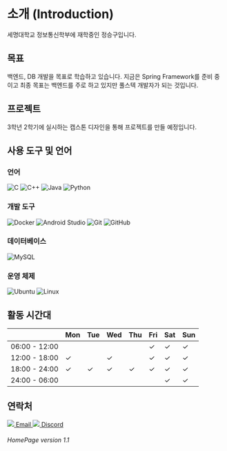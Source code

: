 # 소개 (Introduction)
세명대학교 정보통신학부에 재학중인 정승구입니다.
## 목표
백엔드, DB 개발을 목표로 학습하고 있습니다. 지금은 Spring Framework를 준비 중이고 최종 목표는 백엔드를 주로 하고 있지만 풀스텍 개발자가 되는 것입니다.

## 프로젝트
3학년 2학기에 실시하는 캡스톤 디자인을 통해 프로젝트를 만들 예정입니다.

<!DOCTYPE html>
<html>
<head>
</head>
<body>
 <h2>사용 도구 및 언어</h2>
    <h3>언어</h3>
    <div>
        <img alt="C" src="https://img.shields.io/badge/C-A8B9CC?style=for-the-badge&logo=C&logoColor=white" onclick="window.open('https://en.wikipedia.org/wiki/C_(programming_language)', '_blank')">
        <img alt="C++" src="https://img.shields.io/badge/C++-00599C?style=for-the-badge&logo=C%2B%2B&logoColor=white" onclick="window.open('https://en.wikipedia.org/wiki/C%2B%2B', '_blank')">
        <img alt="Java" src="https://img.shields.io/badge/Java-007396?style=for-the-badge&logo=Java&logoColor=white" onclick="window.open('https://www.java.com/', '_blank')">
        <img alt="Python" src="https://img.shields.io/badge/Python-3776AB?style=for-the-badge&logo=Python&logoColor=white" onclick="window.open('https://www.python.org/', '_blank')">
    </div>
    <h3>개발 도구</h3>
    <div>
        <img alt="Docker" src="https://img.shields.io/badge/Docker-007ACC?style=for-the-badge&logo=Docker&logoColor=white" onclick="window.open('https://www.docker.com/', '_blank')">
        <img alt="Android Studio" src="https://img.shields.io/badge/Android%20Studio-3DDC84?style=for-the-badge&logo=Android%20Studio&logoColor=white" onclick="window.open('https://developer.android.com/studio', '_blank')">
        <img alt="Git" src="https://img.shields.io/badge/Git-F05032?style=for-the-badge&logo=Git&logoColor=white" onclick="window.open('https://git-scm.com/', '_blank')">
        <img alt="GitHub" src="https://img.shields.io/badge/GitHub-181717?style=for-the-badge&logo=GitHub&logoColor=white" onclick="window.open('https://github.com/', '_blank')">
    </div>
    <h3>데이터베이스</h3>
    <div>
        <img alt="MySQL" src="https://img.shields.io/badge/MySQL-4479A1?style=for-the-badge&logo=MySQL&logoColor=white" onclick="window.open('https://www.mysql.com/', '_blank')">
    </div>
    <h3>운영 체제</h3>
    <div>
        <img alt="Ubuntu" src="https://img.shields.io/badge/Ubuntu-E95420?style=for-the-badge&logo=Ubuntu&logoColor=white" onclick="window.open('https://ubuntu.com/', '_blank')">
        <img alt="Linux" src="https://img.shields.io/badge/Linux-FCC624?style=for-the-badge&logo=Linux&logoColor=black" onclick="window.open('https://www.linux.org/', '_blank')">
    </div>
</body>
</html>







## 활동 시간대
|                  | Mon | Tue | Wed | Thu | Fri | Sat | Sun |
|------------------|-----|-----|-----|-----|-----|-----|-----|
| 06:00 - 12:00    |     |     |     |     |  ✓  |  ✓  |  ✓  |
| 12:00 - 18:00    |  ✓  |     |  ✓  |     |  ✓  |  ✓  |  ✓  |
| 18:00 - 24:00    |  ✓  |  ✓  |  ✓  |  ✓  |  ✓  |  ✓  |  ✓  |
| 24:00 - 06:00    |     |     |     |     |     |  ✓   |  ✓  |

<!DOCTYPE html>
<html>
<head>
   
</head>
<body>
<h2>연락처</h2>
    <div>
        <a href="mailto:songkoo0229@gmail.com" class="badge email-badge">
            <img src="https://img.icons8.com/material-rounded/24/ffffff/email.png" class="badge-icon">
            Email
        </a>
        <a href="https://discordapp.com/users/정승구#5264" class="badge discord-badge">
            <img src="https://img.icons8.com/material-sharp/24/ffffff/discord-logo.png" class="badge-icon">
            Discord
        </a>
    </div>
</body>
</html>

  
    
###### HomePage version 1.1